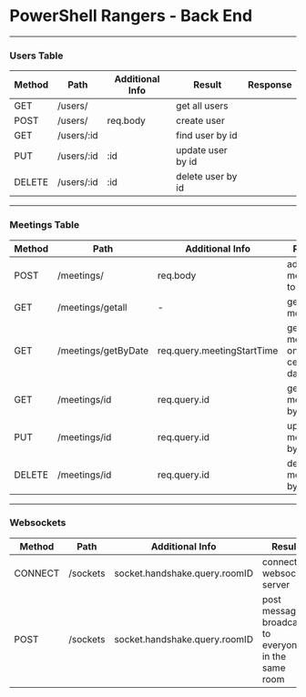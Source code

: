 # PowerShell Rangers - Back End

---

### Users Table

| Method | Path       | Additional Info | Result            | Response |
| ------ | ---------- | --------------- | ----------------- | -------- |
| GET    | /users/    |                 | get all users     |          |
| POST   | /users/    | req.body        | create user       |          |
| GET    | /users/:id |                 | find user by id   |          |
| PUT    | /users/:id | :id             | update user by id |          |
| DELETE | /users/:id | :id             | delete user by id |          |

---

### Meetings Table

| Method | Path                | Additional Info            | Result                             | Response |
| ------ | ------------------- | -------------------------- | ---------------------------------- | -------- |
| POST   | /meetings/          | req.body                   | add meeting to db                  |          |
| GET    | /meetings/getall    | -                          | get all meetings                   |          |
| GET    | /meetings/getByDate | req.query.meetingStartTime | get all meetings on a certain date |          |
| GET    | /meetings/id        | req.query.id               | get meeting by id                  |          |
| PUT    | /meetings/id        | req.query.id               | update meeting by id               |          |
| DELETE | /meetings/id        | req.query.id               | delete meeting by id               |          |

---

### Websockets

| Method  | Path     | Additional Info               | Result                                               | Response |
| ------- | -------- | ----------------------------- | ---------------------------------------------------- | -------- |
| CONNECT | /sockets | socket.handshake.query.roomID | connect to websocket server                          |          |
| POST    | /sockets | socket.handshake.query.roomID | post message, broadcast to everyone in the same room |          |

